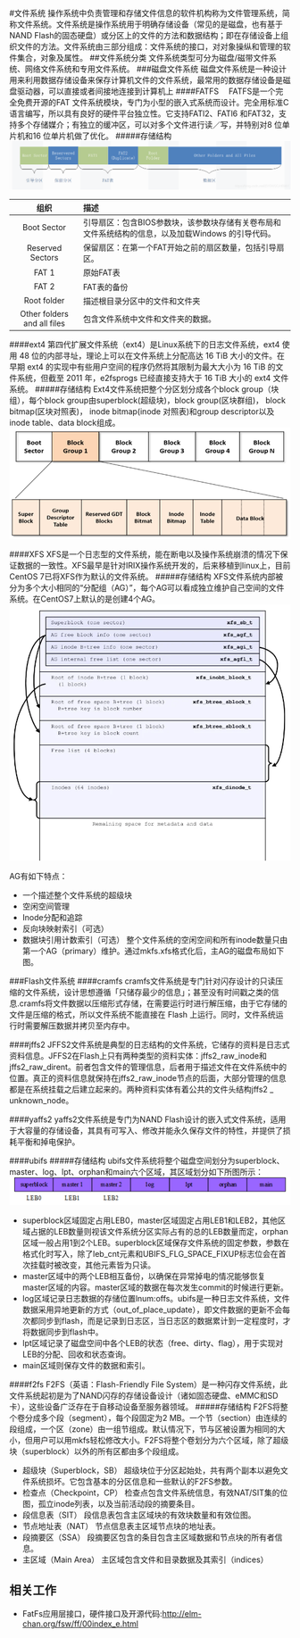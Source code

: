#文件系统
操作系统中负责管理和存储文件信息的软件机构称为文件管理系统，简称文件系统。文件系统是操作系统用于明确存储设备（常见的是磁盘，也有基于NAND Flash的固态硬盘）或分区上的文件的方法和数据结构；即在存储设备上组织文件的方法。文件系统由三部分组成：文件系统的接口，对对象操纵和管理的软件集合，对象及属性。
##文件系统分类
文件系统类型可分为磁盘/磁带文件系统、网络文件系统和专用文件系统。
###磁盘文件系统
磁盘文件系统是一种设计用来利用数据存储设备来保存计算机文件的文件系统，最常用的数据存储设备是磁盘驱动器，可以直接或者间接地连接到计算机上
####FATFS
 FATFS是一个完全免费开源的FAT 文件系统模块，专门为小型的嵌入式系统而设计。完全用标准C 语言编写，所以具有良好的硬件平台独立性。它支持FATl2、FATl6 和FAT32，支持多个存储媒介；有独立的缓冲区，可以对多个文件进行读／写，并特别对8 位单片机和16 位单片机做了优化。
#####存储结构
<img src="src/FatFs.png" alt="FatFs"  />  

| 组织 | 描述 |
| :------: | :------|
| Boot Sector | 引导扇区：包含BIOS参数块，该参数块存储有关卷布局和文件系统结构的信息，以及加载Windows 的引导代码。  |
| Reserved Sectors |  保留扇区：在第一个FAT开始之前的扇区数量，包括引导扇区。 |
| FAT 1 |  原始FAT表 |
| FAT 2 |  FAT表的备份 |
| Root folder  |  描述根目录分区中的文件和文件夹 |
| Other folders and all files  |  包含文件系统中文件和文件夹的数据。 |

####ext4
第四代扩展文件系统（ext4）是Linux系统下的日志文件系统，ext4 使用 48 位的内部寻址，理论上可以在文件系统上分配高达 16 TiB 大小的文件。在早期 ext4 的实现中有些用户空间的程序仍然将其限制为最大大小为 16 TiB 的文件系统，但截至 2011 年，e2fsprogs 已经直接支持大于 16 TiB 大小的 ext4 文件系统。
#####存储结构
Ext4文件系统把整个分区划分成各个block group（块组），每个block group由superblock(超级块)，block group(区块群组)， block bitmap(区块对照表)， inode bitmap(inode 对照表)和group descriptor以及inode table、data block组成。
<img src="src/ext4.png" alt="ext4"  />  

####XFS
XFS是一个日志型的文件系统，能在断电以及操作系统崩溃的情况下保证数据的一致性。XFS最早是针对IRIX操作系统开发的，后来移植到linux上，目前CentOS 7已将XFS作为默认的文件系统。
#####存储结构
XFS文件系统内部被分为多个大小相同的“分配组（AG）”，每个AG可以看成独立维护自己空间的文件系统。在CentOS7上默认的是创建4个AG。
<img src="src/XFS.png" alt="XFS"  />  

AG有如下特点：
+ 一个描述整个文件系统的超级块
+ 空闲空间管理
+ Inode分配和追踪
+ 反向块映射索引（可选）
+ 数据块引用计数索引（可选）
整个文件系统的空闲空间和所有inode数量只由第一个AG（primary）维护。通过mkfs.xfs格式化后，主AG的磁盘布局如下图。

###Flash文件系统
####cramfs
cramfs文件系统是专门针对闪存设计的只读压缩的文件系统，设计思想遵循「只储存最少的信息」；甚至没有时间戳之类的信息.cramfs将文件数据以压缩形式存储，在需要运行时进行解压缩，由于它存储的文件是压缩的格式，所以文件系统不能直接在 Flash 上运行。同时，文件系统运行时需要解压数据并拷贝至内存中。

####jffs2
JFFS2文件系统是典型的日志结构的文件系统，它储存的资料是日志式资料信息。JFFS2在Flash上​​只有两种类型的资料实体：jffs2_raw_inode和jffs2_raw_dirent。前者包含文件的管理信息，后者用于描述文件在文件系统中的位置。真正的资料信息就保持在jffs2_raw_inode节点的后面，大部分管理的信息都是在系统挂载之后建立起来的。两种资料实体有着公共的文件头结构jffs2 _ unknown_node。

####yaffs2
yaffs2文件系统是专门为NAND Flash设计的嵌入式文件系统，适用于大容量的存储设备，其具有可写入、修改并能永久保存文件的特性，并提供了损耗平衡和掉电保护。

####ubifs
#####存储结构
ubifs文件系统将整个磁盘空间划分为superblock、master、log、lpt、orphan和main六个区域，其区域划分如下所图所示：
<img src="src/UBIFS.png" alt="UBIFS"  />  

* superblock区域固定占用LEB0，master区域固定占用LEB1和LEB2，其他区域占据的LEB数量则视该文件系统分区实际占有的总的LEB数量而定，orphan区域一般占用1到2个LEB。superblock区域保存文件系统的固定参数，参数在格式化时写入，除了leb_cnt元素和UBIFS_FLG_SPACE_FIXUP标志位会在首次挂载时被改变，其他元素皆为只读。
* master区域中的两个LEB相互备份，以确保在异常掉电的情况能够恢复master区域的内容。master区域的数据在每次发生commit的时候进行更新。
* log区域记录日志数据的存储位置lnum:offs。ubifs是一种日志文件系统，文件数据采用异地更新的方式（out_of_place_update），即文件数据的更新不会每次都同步到flash，而是记录到日志区，当日志区的数据累计到一定程度时，才将数据同步到flash中。
* lpt区域记录了磁盘空间中各个LEB的状态（free、dirty、flag），用于实现对LEB的分配、回收和状态查询。
* main区域则保存文件的数据和索引。

####f2fs
F2FS（英语：Flash-Friendly File System）是一种闪存文件系统，此文件系统起初是为了NAND闪存的存储设备设计（诸如固态硬盘、eMMC和SD卡），这些设备广泛存在于自移动设备至服务器领域。
#####存储结构
F2FS将整个卷分成多个段（segment），每个段固定为2 MB。一个节（section）由连续的段组成，一个区（zone）由一组节组成。默认情况下，节与区被设置为相同的大小，但用户可以用mkfs轻松修改大小。F2FS将整个卷划分为六个区域，除了超级块（superblock）以外的所有区都由多个段组成。
* 超级块（Superblock，SB）
超级块位于分区起始处，共有两个副本以避免文件系统损坏。它包含基本的分区信息和一些默认的F2FS参数。
* 检查点（Checkpoint，CP）
检查点包含文件系统信息，有效NAT/SIT集的位图，孤立inode列表，以及当前活动段的摘要条目。
* 段信息表（SIT）
段信息表包含主区域块的有效块数量和有效位图。
* 节点地址表（NAT）
节点信息表主区域节点块的地址表。
* 段摘要区（SSA）
段摘要区包含的条目包含主区域数据和节点块的所有者信息。
* 主区域（Main Area）
主区域包含文件和目录数据及其索引（indices）

## 相关工作
* FatFs应用层接口，硬件接口及开源代码:http://elm-chan.org/fsw/ff/00index_e.html